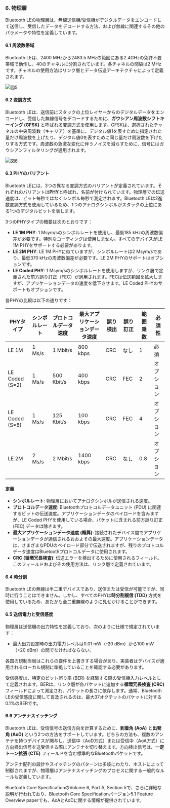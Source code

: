 ### 6. 物理層

Bluetooth LEの物理層は、無線送信機/受信機がデジタルデータをエンコードして送信し、受信したデータをデコードする方法、および無線に関連するその他のパラメータや特性を定義しています。

#### 6.1 周波数帯域

Bluetooth LEは、2400 MHzから2483.5 MHzの範囲にある2.4GHzの免許不要帯域で動作し、40のチャネルに分割されています。各チャネルの間隔は2 MHzです。チャネルの使用方法はリンク層とデータ伝送アーキテクチャによって定義されます。  

![図5](./images/図5.png)

#### 6.2 変調方式

Bluetooth LEは、送信前にスタックの上位レイヤーからのデジタルデータをエンコードし、受信した無線信号をデコードするために、**ガウシアン周波数シフトキーイング (GFSK)** と呼ばれる変調方式を使用します。GFSKは、選択されたチャネルの中央周波数（キャリア）を基準に、デジタル値1を表すために指定された量だけ周波数を上げたり、デジタル値0を表すために同じ量だけ周波数を下げたりする方式です。周波数の急激な変化に伴うノイズを減らすために、信号にはガウシアンフィルタリングが適用されます。

![図6](./images/図6.png)

#### 6.3 PHYのバリアント

Bluetooth LEには、3つの異なる変調方式のバリアントが定義されています。それぞれのバリアントは**PHY**と呼ばれ、名前が付けられています。物理層での伝送速度は、ビット毎秒ではなくシンボル毎秒で測定されます。Bluetooth LEは2進数変調方式を使用しているため、1つのアナログシンボルがスタックの上位にある1つのデジタルビットを表します。

3つのPHYタイプの概要は次のとおりです：

- **LE 1M PHY**: 1 Msym/sのシンボルレートを使用し、最低185 kHzの周波数偏差が必要です。特別なコーディングは使用しません。すべてのデバイスがLE 1M PHYをサポートする必要があります。
- **LE 2M PHY**: LE 1M PHYに似ていますが、シンボルレートは2 Msym/sであり、最低370 kHzの周波数偏差が必要です。LE 2M PHYのサポートはオプションです。
- **LE Coded PHY**: 1 Msym/sのシンボルレートを使用しますが、リンク層で定義された前方誤り訂正（FEC）が適用されます。FECは伝送範囲を拡大しますが、アプリケーションデータの速度を低下させます。LE Coded PHYのサポートもオプションです。

各PHYの比較は以下の通りです：

| PHYタイプ       | シンボルレート | プロトコルデータ速度 | 最大アプリケーションデータ速度 | 誤り検出 | 誤り訂正 | 範囲乗数 | 必須性 |
| --------------- | -------------- | -------------------- | ----------------------------- | -------- | -------- | -------- | ------ |
| LE 1M           | 1 Ms/s         | 1 Mbit/s              | 800 kbps                      | CRC      | なし     | 1        | 必須   |
| LE Coded (S=2)  | 1 Ms/s         | 500 Kbit/s            | 400 kbps                      | CRC      | FEC      | 2        | オプション |
| LE Coded (S=8)  | 1 Ms/s         | 125 Kbit/s            | 100 kbps                      | CRC      | FEC      | 4        | オプション |
| LE 2M           | 2 Ms/s         | 2 Mbit/s              | 1400 kbps                     | CRC      | なし     | 0.8      | オプション |

#### 定義

- **シンボルレート**: 物理層においてアナログシンボルが送信される速度。
- **プロトコルデータ速度**: Bluetoothプロトコルデータユニット (PDU) に関連するビットの伝送速度。アプリケーションデータのペイロードを含みますが、LE Coded PHYを使用している場合、パケットに含まれる前方誤り訂正 (FEC) データは除きます。
- **最大アプリケーションデータ速度 (概算)**: 接続されたデバイス間でアプリケーションデータが通信されるおおよその最大速度。アプリケーションデータは、さまざまなPDUのペイロード部分で伝送されますが、残りのプロトコルデータ速度はBluetoothプロトコルデータに使用されます。
- **CRC (循環冗長検査)**: 伝送エラーを検出するために使用されるフィールド。このフィールドおよびその使用方法は、リンク層で定義されています。

#### 6.4 時分割

Bluetooth LEの無線は半二重デバイスであり、送信または受信が可能ですが、同時に行うことはできません。しかし、すべてのPHYは**時分割複信 (TDD)** 方式を使用しているため、あたかも全二重無線のように見せかけることができます。

#### 6.5 送信電力と受信感度

物理層は送信機の出力特性を定義しており、次のように仕様で規定されています：

- 最大出力設定時の出力電力レベルは0.01 mW（-20 dBm）から100 mW（+20 dBm）の間でなければならない。

各国の規制当局はこれらの要件を上書きする場合があり、実装者はデバイスが適用されるローカル規制に準拠していることを確認する必要があります。

受信感度は、特定のビット誤り率 (BER) を経験する際の受信機入力レベルとして定義されます。BERは、リンク層が各パケットに追加する**循環冗長検査 (CRC)** フィールドによって測定され、パケットの長さに依存します。通常、Bluetooth LEの受信感度に関して言及されるのは、最大37オクテットのパケットに対する0.1%のBERです。

#### 6.6 アンテナスイッチング

Bluetooth LEは、受信信号の送信方向を計算するために、**到着角 (AoA)** と**出発角 (AoD)** という2つの方法をサポートしています。どちらの方法も、複数のアンテナを持つデバイスが関与し、送信中（AoD方式）または受信中（AoA方式）に方向検出信号を送受信する際にアンテナを切り替えます。方向検出信号は、**一定トーン拡張 (CTE)** フィールドを含む標準的なBluetoothパケットです。

アンテナ配列の設計やスイッチングのパターンは多岐にわたり、ホストによって制御されますが、物理層はアンテナスイッチングのプロセスに関する一般的なルールも定義しています。

Bluetooth Core SpecificationのVolume 6, Part A, Section 5で、さらに詳細な説明が行われており、Bluetooth Core Specificationバージョン5.1 Feature Overview paperでも、AoAとAoDに関する情報が提供されています。